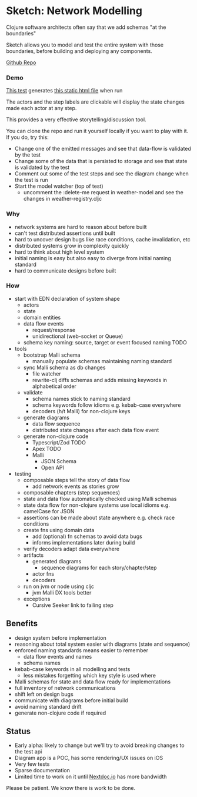 # Sketch: Network Modelling

Clojure software architects often say that we add schemas "at the boundaries"

Sketch allows you to model and test the entire system with those boundaries, before building and deploying any
components.

[Github Repo](https://github.com/nextdoc/sketch)

### Demo

[This test](https://github.com/nextdoc/sketch/blob/main/examples/mobile_weather_app/happy_path_test.clj)
generates [this static html file](https://nextdoc.github.io/sketch/mobile-weather-app/happy-path-test.html) when run

The actors and the step labels are clickable will display the state changes made each actor at any step.

This provides a very effective storytelling/discussion tool.

You can clone the repo and run it yourself locally if you want to play with it.
If you do, try this:

- Change one of the emitted messages and see that data-flow is validated by the test
- Change some of the data that is persisted to storage and see that state is validated by the test
- Comment out some of the test steps and see the diagram change when the test is run
- Start the model watcher (top of test)
  - uncomment the :delete-me request in weather-model and see the changes in weather-registry.cljc

### Why

- network systems are hard to reason about before built
- can't test distributed assertions until built
- hard to uncover design bugs like race conditions, cache invalidation, etc
- distributed systems grow in complexity quickly
- hard to think about high level system
- initial naming is easy but also easy to diverge from initial naming standard
- hard to communicate designs before built

### How

- start with EDN declaration of system shape
    - actors
    - state
    - domain entities
    - data flow events
        - request/response
        - unidirectional (web-socket or Queue)
    - schema key naming: source, target or event focused naming TODO
- tools
    - bootstrap Malli schema
        - manually populate schemas maintaining naming standard
    - sync Malli schema as db changes
        - file watcher
        - rewrite-clj diffs schemas and adds missing keywords in alphabetical order
    - validate
        - schema names stick to naming standard
        - schema keywords follow idioms e.g. kebab-case everywhere
        - decoders (h/t Malli) for non-clojure keys
    - generate diagrams
        - data flow sequence
        - distributed state changes after each data flow event
    - generate non-clojure code
        - Typescript/Zod TODO
        - Apex TODO
        - Malli
            - JSON Schema
            - Open API
- testing
    - composable steps tell the story of data flow
        - add network events as stories grow
    - composable chapters (step sequences)
    - state and data flow automatically checked using Malli schemas
    - state data flow for non-clojure systems use local idioms e.g. camelCase for JSON
    - assertions can be made about state anywhere e.g. check race conditions
    - create fns using domain data
        - add (optional) fn schemas to avoid data bugs
        - informs implementations later during build
    - verify decoders adapt data everywhere
    - artifacts
        - generated diagrams
            - sequence diagrams for each story/chapter/step
        - actor fns
        - decoders
    - run on jvm or node using cljc
        - jvm Malli DX tools better
    - exceptions
        - Cursive Seeker link to failing step

## Benefits

- design system before implementation
- reasoning about total system easier with diagrams (state and sequence)
- enforced naming standards means easier to remember
    - data flow events and names
    - schema names
- kebab-case keywords in all modelling and tests
    - less mistakes forgetting which key style is used where
- Malli schemas for state and data flow ready for implementations
- full inventory of network communications
- shift left on design bugs
- communicate with diagrams before initial build
- avoid naming standard drift
- generate non-clojure code if required

## Status

- Early alpha: likely to change but we'll try to avoid breaking changes to the test api
- Diagram app is a POC, has some rendering/UX issues on iOS
- Very few tests
- Sparse documentation
- Limited time to work on it until [Nextdoc.io](https://nextdoc.io/) has more bandwidth

Please be patient. We know there is work to be done.
